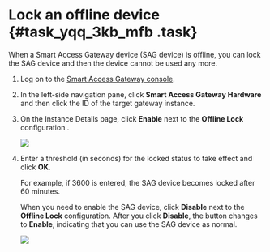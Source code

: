 # Lock an offline device {#task_yqq_3kb_mfb .task}

When a Smart Access Gateway device \(SAG device\) is offline, you can lock the SAG device and then the device cannot be used any more.

1.  Log on to the [Smart Access Gateway console](https://smartag.console.aliyun.com/).
2.  In the left-side navigation pane, click **Smart Access Gateway Hardware** and then click the ID of the target gateway instance.
3.  On the Instance Details page, click **Enable** next to the **Offline Lock** configuration . 

    ![](http://static-aliyun-doc.oss-cn-hangzhou.aliyuncs.com/assets/img/23717/155745358945427_en-US.png)

4.  Enter a threshold \(in seconds\) for the locked status to take effect and click **OK**. 

    For example, if 3600 is entered, the SAG device becomes locked after 60 minutes.

    When you need to enable the SAG device, click **Disable** next to the **Offline Lock** configuration. After you click **Disable**, the button changes to **Enable**, indicating that you can use the SAG device as normal.

    ![](http://static-aliyun-doc.oss-cn-hangzhou.aliyuncs.com/assets/img/23717/155745358914244_en-US.png)


